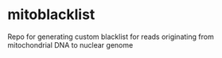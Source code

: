 # mitoblacklist
Repo for generating custom blacklist for reads originating from mitochondrial DNA to nuclear genome
